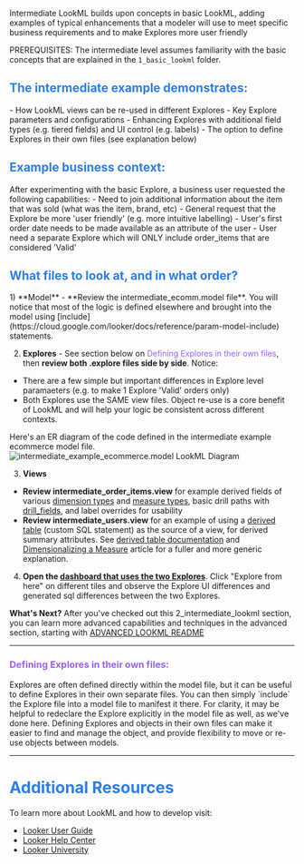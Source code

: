 Intermediate LookML builds upon concepts in basic LookML, adding examples of typical enhancements that a modeler will use to meet specific business requirements and to make Explores more user friendly

PREREQUISITES: The intermediate level assumes familiarity with the basic concepts that are explained in the `1_basic_lookml` folder.

<h2><span style="color:#2d7eea">The intermediate example demonstrates:</span></h2>
 - How LookML views can be re-used in different Explores
 - Key Explore parameters and configurations
 - Enhancing Explores with additional field types (e.g. tiered fields) and UI control (e.g. labels)
 - The option to define Explores in their own files (see explanation below)

<h2><span style="color:#2d7eea">Example business context:</span></h2>
After experimenting with the basic Explore, a business user requested the following capabilities:
- Need to join additional information about the item that was sold (what was the item, brand, etc)
- General request that the Explore be more 'user friendly' (e.g. more intuitive labelling)
- User's first order date needs to be made available as an attribute of the user
- User need a separate Explore which will ONLY include order_items that are considered 'Valid'

<h2><span style="color:#2d7eea">What files to look at, and in what order?</span></h2>
1) **Model** - **Review the intermediate_ecomm.model file**. You will notice that most of the logic is defined elsewhere and brought into the model using [include](https://cloud.google.com/looker/docs/reference/param-model-include) statements.

2. **Explores** - See section below on <span style="color:#9862f0">Defining Explores in their own files</span>, then **review both .explore files side by side**. Notice:

- There are a few simple but important differences in Explore level paramaeters (e.g. to make 1 Explore 'Valid' orders only)
- Both Explores use the SAME view files. Object re-use is a core benefit of LookML and will help your logic be consistent across different contexts.

Here's an ER diagram of the code defined in the intermediate example ecommerce model file.
![intermediate_example_ecommerce.model LookML Diagram](https://cloud.google.com/looker/docs/images/sample_lookml_intermediate_erd.png)

3. **Views**

- **Review intermediate_order_items.view** for example derived fields of various [dimension types](https://cloud.google.com/looker/docs/reference/param-dimension-filter-parameter-types) and [measure types](https://cloud.google.com/looker/docs/reference/param-measure-types), basic drill paths with [drill_fields](https://cloud.google.com/looker/docs/reference/param-field-drill-fields), and label overrides for usability
- **Review intermediate_users.view** for an example of using a [derived table](https://cloud.google.com/looker/docs/reference/param-view-derived-table) (custom SQL statement) as the source of a view, for derived summary attributes. See [derived table documentation](https://cloud.google.com/looker/docs/derived-tables?hl=en) and [Dimensionalizing a Measure](https://cloud.google.com/looker/docs/best-practices/how-to-dimensionalize-a-measure) article for a fuller and more generic explanation.

4. **Open the [dashboard that uses the two Explores](/dashboards/2)**. Click "Explore from here" on different tiles and observe the Explore UI differences and generated sql differences between the two Explores.

**What's Next?** After you've checked out this 2_intermediate_lookml section, you can learn more advanced capabilities and techniques in the advanced section, starting with [ADVANCED LOOKML README](/projects/sample_thelook_ecommerce/files/3_advanced_lookml/ADVANCED_LOOKML_README.md)

---

<h3><span style="color:#9862f0">Defining Explores in their own files:</span></h3>
Explores are often defined directly within the model file, but it can be useful to define Explores in their own separate files.
You can then simply `include` the Explore file into a model file to manifest it there.
For clarity, it may be helpful to redeclare the Explore explicitly in the model file as well, as we've done here.
Defining Explores and objects in their own files can make it easier to find and manage the object, and provide flexibility to move or re-use objects between models.

---

<h1><span style="color:#2d7eea">Additional Resources</span></h1>

To learn more about LookML and how to develop visit:

- [Looker User Guide](https://looker.com/guide)
- [Looker Help Center](https://help.looker.com)
- [Looker University](https://training.looker.com/)
